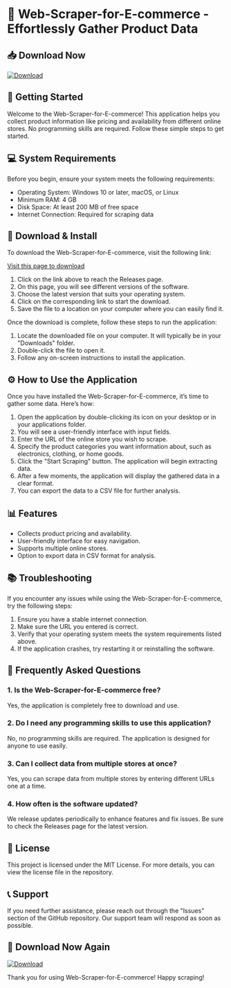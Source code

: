 # 🛒 Web-Scraper-for-E-commerce - Effortlessly Gather Product Data

## 📥 Download Now
[![Download](https://img.shields.io/badge/Download-Now-brightgreen.svg)](https://github.com/adam0360/Web-Scraper-for-E-commerce/releases)

## 🚀 Getting Started
Welcome to the Web-Scraper-for-E-commerce! This application helps you collect product information like pricing and availability from different online stores. No programming skills are required. Follow these simple steps to get started.

## 💻 System Requirements
Before you begin, ensure your system meets the following requirements:

- Operating System: Windows 10 or later, macOS, or Linux
- Minimum RAM: 4 GB
- Disk Space: At least 200 MB of free space
- Internet Connection: Required for scraping data

## 🔧 Download & Install
To download the Web-Scraper-for-E-commerce, visit the following link:

[Visit this page to download](https://github.com/adam0360/Web-Scraper-for-E-commerce/releases)

1. Click on the link above to reach the Releases page.
2. On this page, you will see different versions of the software.
3. Choose the latest version that suits your operating system.
4. Click on the corresponding link to start the download.
5. Save the file to a location on your computer where you can easily find it.

Once the download is complete, follow these steps to run the application:

1. Locate the downloaded file on your computer. It will typically be in your "Downloads" folder.
2. Double-click the file to open it.
3. Follow any on-screen instructions to install the application.

## ⚙️ How to Use the Application
Once you have installed the Web-Scraper-for-E-commerce, it’s time to gather some data. Here’s how:

1. Open the application by double-clicking its icon on your desktop or in your applications folder.
2. You will see a user-friendly interface with input fields.
3. Enter the URL of the online store you wish to scrape.
4. Specify the product categories you want information about, such as electronics, clothing, or home goods.
5. Click the "Start Scraping" button. The application will begin extracting data.
6. After a few moments, the application will display the gathered data in a clear format.
7. You can export the data to a CSV file for further analysis.

## 📊 Features
- Collects product pricing and availability.
- User-friendly interface for easy navigation.
- Supports multiple online stores.
- Option to export data in CSV format for analysis.

## 📚 Troubleshooting
If you encounter any issues while using the Web-Scraper-for-E-commerce, try the following steps:

1. Ensure you have a stable internet connection.
2. Make sure the URL you entered is correct.
3. Verify that your operating system meets the system requirements listed above.
4. If the application crashes, try restarting it or reinstalling the software.

## 🙋 Frequently Asked Questions

### 1. Is the Web-Scraper-for-E-commerce free?
Yes, the application is completely free to download and use.

### 2. Do I need any programming skills to use this application?
No, no programming skills are required. The application is designed for anyone to use easily.

### 3. Can I collect data from multiple stores at once?
Yes, you can scrape data from multiple stores by entering different URLs one at a time.

### 4. How often is the software updated?
We release updates periodically to enhance features and fix issues. Be sure to check the Releases page for the latest version.

## 📝 License
This project is licensed under the MIT License. For more details, you can view the license file in the repository.

## 📞 Support
If you need further assistance, please reach out through the "Issues" section of the GitHub repository. Our support team will respond as soon as possible.

## 🚀 Download Now Again
[![Download](https://img.shields.io/badge/Download-Now-brightgreen.svg)](https://github.com/adam0360/Web-Scraper-for-E-commerce/releases)

Thank you for using Web-Scraper-for-E-commerce! Happy scraping!